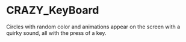 # CRAZY_KeyBoard
Circles with random color and animations appear on the screen with a quirky sound, all with the press of a key.
